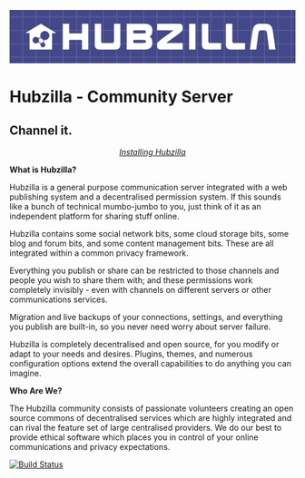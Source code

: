 ![Hubzilla](images/hubzilla-banner.png)

Hubzilla - Community Server
===========================

Channel it.
-----------


<p align="center" markdown="1">
<em><a href="https://github.com/redmatrix/hubzilla/blob/master/install/INSTALL.txt">Installing Hubzilla</a></em> 
</p>


**What is Hubzilla?**

Hubzilla is a general purpose communication server integrated with a web publishing system and a decentralised permission system. If this sounds like a bunch of technical mumbo-jumbo to you, just think of it as an independent platform for sharing stuff online. 

Hubzilla contains some social network bits, some cloud storage bits, some blog and forum bits, and some content management bits. These are all integrated within a common privacy framework. 

Everything you publish or share can be restricted to those channels and people you wish to share them with; and these permissions work completely invisibly - even with channels on different servers or other communications services.

Migration and live backups of your connections, settings, and everything you publish are built-in, so you never need worry about server failure. 

Hubzilla is completely decentralised and open source, for you modify or adapt to your needs and desires. Plugins, themes, and numerous configuration options extend the overall capabilities to do anything you can imagine. 


**Who Are We?**

The Hubzilla community consists of passionate volunteers creating an open source commons of decentralised services which are highly integrated and can rival the feature set of large centralised providers. We do our best to provide ethical software which places you in control of your online communications and privacy expectations.


[![Build Status](https://travis-ci.org/redmatrix/hubzilla.svg)](https://travis-ci.org/redmatrix/hubzilla)
